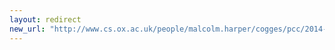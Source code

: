 ```yaml
---
layout: redirect
new_url: "http://www.cs.ox.ac.uk/people/malcolm.harper/cogges/pcc/2014-11/index.html"
---
```

